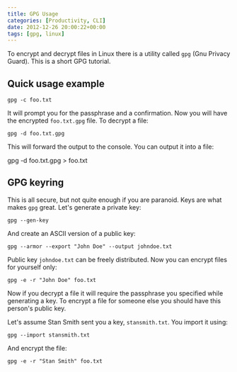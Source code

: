 ```yaml
---
title: GPG Usage
categories: [Productivity, CLI]
date: 2012-12-26 20:00:22+00:00
tags: [gpg, linux]
---
```


To encrypt and decrypt files in Linux there is a utility called `gpg` (Gnu
Privacy Guard). This is a short GPG tutorial.

## Quick usage example

    gpg -c foo.txt

It will prompt you for the passphrase and a confirmation. Now you will have the
encrypted `foo.txt.gpg` file. To decrypt a file:

    gpg -d foo.txt.gpg

This will forward the output to the console. You can output it into a file:

gpg -d foo.txt.gpg > foo.txt

## GPG keyring

This is all secure, but not quite enough if you are paranoid. Keys are what
makes `gpg` great. Let's generate a private key:

    gpg --gen-key

And create an ASCII version of a public key:

    gpg --armor --export "John Doe" --output johndoe.txt

Public key `johndoe.txt` can be freely distributed. Now you can encrypt files
for yourself only:

    gpg -e -r "John Doe" foo.txt

Now if you decrypt a file it will require the passphrase you specified while
generating a key. To encrypt a file for someone else you should have this
person's public key.

Let's assume Stan Smith sent you a key, `stansmith.txt`. You import it using:

    gpg --import stansmith.txt

And encrypt the file:

    gpg -e -r "Stan Smith" foo.txt


